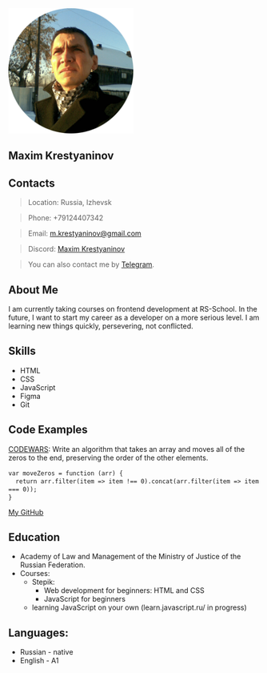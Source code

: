 <img src="image.png" alt="image" width="250"/>

## Maxim Krestyaninov

## Contacts

> Location: Russia, Izhevsk

> Phone: +79124407342

> Email: m.krestyaninov@gmail.com

> Discord: [Maxim Krestyaninov](https://discordapp.com/users/956476292491014165/)

> You can also contact me by [Telegram](https://t.me/maxim_vladimirovich).

## About Me

I am currently taking courses on frontend development at RS-School. In the future, I want to start my career as a developer on a more serious level. I am learning new things quickly, persevering, not conflicted.

## Skills

+ HTML
+ CSS
+ JavaScript
+ Figma
+ Git

## Code Examples

[CODEWARS](https://www.codewars.com/kata/52597aa56021e91c93000cb0): Write an algorithm that takes an array and moves all of the zeros to the end, preserving the order of the other elements.
```
var moveZeros = function (arr) {
  return arr.filter(item => item !== 0).concat(arr.filter(item => item === 0));
}
```

[My GitHub](https://github.com/maxipy18)

## Education

+ Academy of Law and Management of the Ministry of Justice of the Russian Federation.
+ Courses:
    - Stepik:
        + Web development for beginners: HTML and CSS
        + JavaScript for beginners
    - learning JavaScript on your own (learn.javascript.ru/ in progress)

## Languages:

+ Russian - native
+ English - A1